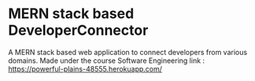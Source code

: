 # MERN stack based DeveloperConnector
A MERN stack based web application to connect developers from various domains.
Made under the course Software Engineering
link : https://powerful-plains-48555.herokuapp.com/
